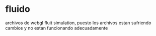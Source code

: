 # fluido
archivos de webgl fluit simulation, puesto los archivos estan sufriendo cambios y no estan funcionando adecuadamente
